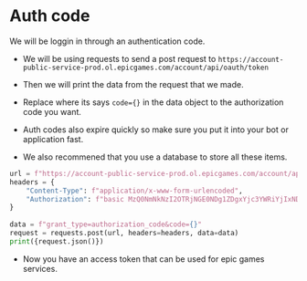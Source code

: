 # Auth code
We will be loggin in through an authentication code.

- We will be using requests to send a post request to `https://account-public-service-prod.ol.epicgames.com/account/api/oauth/token` 

- Then we will print the data from the request that we made.

- Replace where its says `code={}` in the data object to the authorization code you want. 

- Auth codes also expire quickly so make sure you put it into your bot or application fast.

- We also recommened that you use a database to store all these items. 

```python
url = f"https://account-public-service-prod.ol.epicgames.com/account/api/oauth/token"
headers = {
    "Content-Type": f"application/x-www-form-urlencoded",
    "Authorization": f"basic MzQ0NmNkNzI2OTRjNGE0NDg1ZDgxYjc3YWRiYjIxNDE6OTIwOWQ0YTVlMjVhNDU3ZmI5YjA3NDg5ZDMxM2I0MWE="
}
    
data = f"grant_type=authorization_code&code={}"
request = requests.post(url, headers=headers, data=data)
print({request.json()})
```

- Now you have an access token that can be used for epic games services.
